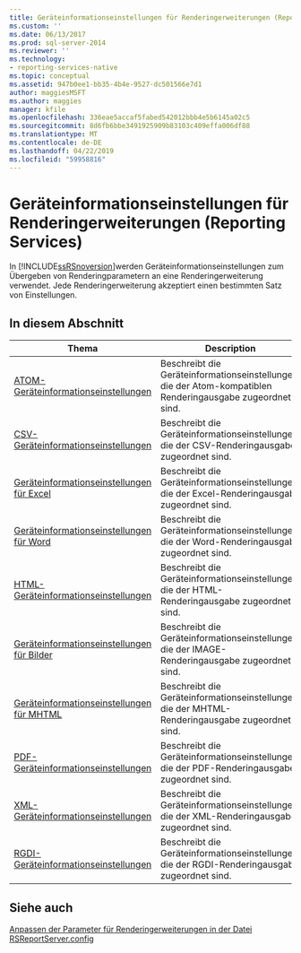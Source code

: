 ```yaml
---
title: Geräteinformationseinstellungen für Renderingerweiterungen (Reporting Services) | Microsoft-Dokumentation
ms.custom: ''
ms.date: 06/13/2017
ms.prod: sql-server-2014
ms.reviewer: ''
ms.technology:
- reporting-services-native
ms.topic: conceptual
ms.assetid: 947b0ee1-bb35-4b4e-9527-dc501566e7d1
author: maggiesMSFT
ms.author: maggies
manager: kfile
ms.openlocfilehash: 336eae5accaf5fabed542012bbb4e5b6145a02c5
ms.sourcegitcommit: 8d6fb6bbe3491925909b83103c409effa006df88
ms.translationtype: MT
ms.contentlocale: de-DE
ms.lasthandoff: 04/22/2019
ms.locfileid: "59958816"
---
```

# <a name="device-information-settings-for-rendering-extensions-reporting-services"></a>Geräteinformationseinstellungen für Renderingerweiterungen (Reporting Services)
  In [!INCLUDE[ssRSnoversion](../includes/ssrsnoversion-md.md)]werden Geräteinformationseinstellungen zum Übergeben von Renderingparametern an eine Renderingerweiterung verwendet. Jede Renderingerweiterung akzeptiert einen bestimmten Satz von Einstellungen.  
  
## <a name="in-this-section"></a>In diesem Abschnitt  
  
|Thema|Description|  
|-----------|-----------------|  
|[ATOM-Geräteinformationseinstellungen](../../2014/reporting-services/atom-device-information-settings.md)|Beschreibt die Geräteinformationseinstellungen, die der Atom-kompatiblen Renderingausgabe zugeordnet sind.|  
|[CSV-Geräteinformationseinstellungen](csv-device-information-settings.md)|Beschreibt die Geräteinformationseinstellungen, die der CSV-Renderingausgabe zugeordnet sind.|  
|[Geräteinformationseinstellungen für Excel](excel-device-information-settings.md)|Beschreibt die Geräteinformationseinstellungen, die der Excel-Renderingausgabe zugeordnet sind.|  
|[Geräteinformationseinstellungen für Word](word-device-information-settings.md)|Beschreibt die Geräteinformationseinstellungen, die der Word-Renderingausgabe zugeordnet sind.|  
|[HTML-Geräteinformationseinstellungen](html-device-information-settings.md)|Beschreibt die Geräteinformationseinstellungen, die der HTML-Renderingausgabe zugeordnet sind.|  
|[Geräteinformationseinstellungen für Bilder](image-device-information-settings.md)|Beschreibt die Geräteinformationseinstellungen, die der IMAGE-Renderingausgabe zugeordnet sind.|  
|[Geräteinformationseinstellungen für MHTML](mhtml-device-information-settings.md)|Beschreibt die Geräteinformationseinstellungen, die der MHTML-Renderingausgabe zugeordnet sind.|  
|[PDF-Geräteinformationseinstellungen](pdf-device-information-settings.md)|Beschreibt die Geräteinformationseinstellungen, die der PDF-Renderingausgabe zugeordnet sind.|  
|[XML-Geräteinformationseinstellungen](xml-device-information-settings.md)|Beschreibt die Geräteinformationseinstellungen, die der XML-Renderingausgabe zugeordnet sind.|  
|[RGDI-Geräteinformationseinstellungen](rgdi-device-information-settings.md)|Beschreibt die Geräteinformationseinstellungen, die der RGDI-Renderingausgabe zugeordnet sind.|  
  
## <a name="see-also"></a>Siehe auch  
 [Anpassen der Parameter für Renderingerweiterungen in der Datei RSReportServer.config](customize-rendering-extension-parameters-in-rsreportserver-config.md)  
  
  
